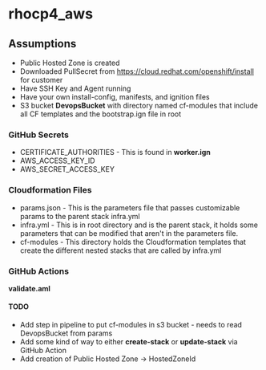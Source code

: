 # rhocp4_aws
## Assumptions
* Public Hosted Zone is created
* Downloaded PullSecret from https://cloud.redhat.com/openshift/install for customer
* Have SSH Key and Agent running
* Have your own install-config, manifests, and ignition files
* S3 bucket __DevopsBucket__ with directory named cf-modules that include all CF templates and the bootstrap.ign file in root

### GitHub Secrets
* CERTIFICATE_AUTHORITIES - This is found in __worker.ign__
* AWS_ACCESS_KEY_ID
* AWS_SECRET_ACCESS_KEY

### Cloudformation Files
* params.json - This is the parameters file that passes customizable params to the parent stack infra.yml
* infra.yml - This is in root directory and is the parent stack, it holds some parameters that can be modified that aren't in the parameters file.
* cf-modules - This directory holds the Cloudformation templates that create the different nested stacks that are called by infra.yml

### GitHub Actions
**validate.aml**

#### TODO
* Add step in pipeline to put cf-modules in s3 bucket - needs to read DevopsBucket from params
* Add some kind of way to either __create-stack__ or __update-stack__ via GitHub Action
* Add creation of Public Hosted Zone -> HostedZoneId 